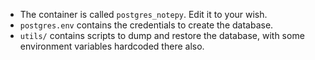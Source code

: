 - The container is called `postgres_notepy`. Edit it to your wish. 
- `postgres.env` contains the credentials to create the database.
- `utils/` contains scripts to dump and restore the database, with some
  environment variables hardcoded there also.

